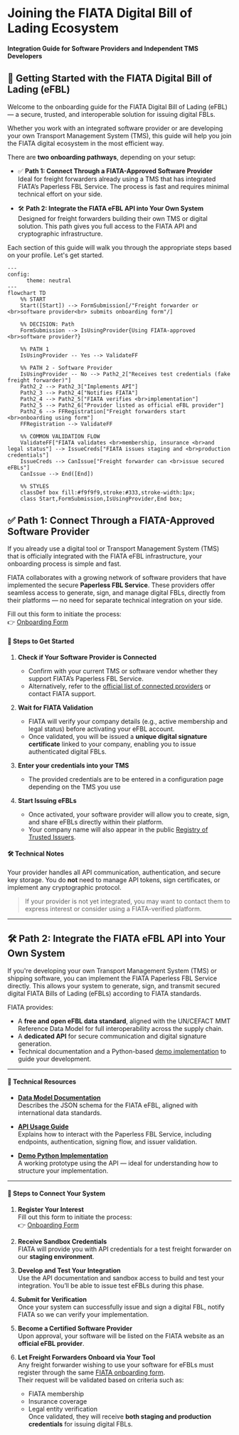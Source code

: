 # Joining the FIATA Digital Bill of Lading Ecosystem
#### Integration Guide for Software Providers and Independent TMS Developers


## 🚀 Getting Started with the FIATA Digital Bill of Lading (eFBL)

Welcome to the onboarding guide for the FIATA Digital Bill of Lading (eFBL) — a secure, trusted, and interoperable solution for issuing digital FBLs.

Whether you work with an integrated software provider or are developing your own Transport Management System (TMS), this guide will help you join the FIATA digital ecosystem in the most efficient way.

There are **two onboarding pathways**, depending on your setup:

- ✅ **Path 1: Connect Through a FIATA-Approved Software Provider**  
  Ideal for freight forwarders already using a TMS that has integrated FIATA’s Paperless FBL Service. The process is fast and requires minimal technical effort on your side.

- 🛠️ **Path 2: Integrate the FIATA eFBL API into Your Own System**  
  Designed for freight forwarders building their own TMS or digital solution. This path gives you full access to the FIATA API and cryptographic infrastructure.

Each section of this guide will walk you through the appropriate steps based on your profile. Let's get started.

```mermaid
---
config:
      theme: neutral
---
flowchart TD
    %% START
    Start([Start]) --> FormSubmission[/"Freight forwarder or <br>software provider<br> submits onboarding form"/]

    %% DECISION: Path
    FormSubmission --> IsUsingProvider{Using FIATA-approved <br>software provider?}

    %% PATH 1
    IsUsingProvider -- Yes --> ValidateFF

    %% PATH 2 - Software Provider
    IsUsingProvider -- No --> Path2_2["Receives test credentials (fake freight forwarder)"]
    Path2_2 --> Path2_3["Implements API"]
    Path2_3 --> Path2_4["Notifies FIATA"]
    Path2_4 --> Path2_5["FIATA verifies <br>implementation"]
    Path2_5 --> Path2_6["Provider listed as official eFBL provider"]
    Path2_6 --> FFRegistration["Freight forwarders start <br>onboarding using form"]
    FFRegistration --> ValidateFF

    %% COMMON VALIDATION FLOW
    ValidateFF["FIATA validates <br>membership, insurance <br>and legal status"] --> IssueCreds["FIATA issues staging and <br>production credentials"]
    IssueCreds --> CanIssue["Freight forwarder can <br>issue secured eFBLs"]
    CanIssue --> End([End])

    %% STYLES
    classDef box fill:#f9f9f9,stroke:#333,stroke-width:1px;
    class Start,FormSubmission,IsUsingProvider,End box;

```


## ✅ Path 1: Connect Through a FIATA-Approved Software Provider
If you already use a digital tool or Transport Management System (TMS) that is officially integrated with the FIATA eFBL infrastructure, your onboarding process is simple and fast.

FIATA collaborates with a growing network of software providers that have implemented the secure **Paperless FBL Service**. These providers offer seamless access to generate, sign, and manage digital FBLs, directly from their platforms — no need for separate technical integration on your side.

Fill out this form to initiate the process:  
   👉 [Onboarding Form](https://1z932gem9zm.typeform.com/to/OIMuxKl7?typeform-source=www.efbl.fiata.org)


#### 🧭 Steps to Get Started

1. **Check if Your Software Provider is Connected**
   - Confirm with your current TMS or software vendor whether they support FIATA’s Paperless FBL Service.
   - Alternatively, refer to the [official list of connected providers](https://fiata.org/digital-bill-of-lading/) or contact FIATA support.

2. **Wait for FIATA Validation**
   - FIATA will verify your company details (e.g., active membership and legal status) before activating your eFBL account.
   - Once validated, you will be issued a **unique digital signature certificate** linked to your company, enabling you to issue authenticated digital FBLs.

3. **Enter your credentials into your TMS**
   - The provided credentials are to be entered in a configuration page depending on the TMS you use

4. **Start Issuing eFBLs**
   - Once activated, your software provider will allow you to create, sign, and share eFBLs directly within their platform.
   - Your company name will also appear in the public [Registry of Trusted Issuers](https://fiata.org/digital-bill-of-lading/).


#### 🛠️ Technical Notes

Your provider handles all API communication, authentication, and secure key storage. You do **not** need to manage API tokens, sign certificates, or implement any cryptographic protocol.

> If your provider is not yet integrated, you may want to contact them to express interest or consider using a FIATA-verified platform.

---


## 🛠️ Path 2: Integrate the FIATA eFBL API into Your Own System

If you're developing your own Transport Management System (TMS) or shipping software, you can implement the FIATA Paperless FBL Service directly. This allows your system to generate, sign, and transmit secured digital FIATA Bills of Lading (eFBLs) according to FIATA standards.

FIATA provides:
- A **free and open eFBL data standard**, aligned with the UN/CEFACT MMT Reference Data Model for full interoperability across the supply chain.
- A **dedicated API** for secure communication and digital signature generation.
- Technical documentation and a Python-based [demo implementation](https://github.com/FIATA/eFBL-demo-implementation/) to guide your development.

---

#### 📘 Technical Resources

- **[Data Model Documentation](https://fiata.github.io/eFBL/schema_doc.html)**  
  Describes the JSON schema for the FIATA eFBL, aligned with international data standards.

- **[API Usage Guide](https://github.com/FIATA/eFBL/blob/main/docs/PAPERLESS_FBL_SERVICE_USAGE.md)**  
  Explains how to interact with the Paperless FBL Service, including endpoints, authentication, signing flow, and issuer validation.

- **[Demo Python Implementation](https://github.com/FIATA/eFBL-demo-implementation/)**  
  A working prototype using the API — ideal for understanding how to structure your implementation.

---

#### 🧭 Steps to Connect Your System

1. **Register Your Interest**  
   Fill out this form to initiate the process:  
   👉 [Onboarding Form](https://1z932gem9zm.typeform.com/to/OIMuxKl7?typeform-source=www.efbl.fiata.org)

2. **Receive Sandbox Credentials**  
   FIATA will provide you with API credentials for a test freight forwarder on our **staging environment**.

3. **Develop and Test Your Integration**  
   Use the API documentation and sandbox access to build and test your integration. You’ll be able to issue test eFBLs during this phase.

4. **Submit for Verification**  
   Once your system can successfully issue and sign a digital FBL, notify FIATA so we can verify your implementation.

5. **Become a Certified Software Provider**  
   Upon approval, your software will be listed on the FIATA website as an **official eFBL provider**.

6. **Let Freight Forwarders Onboard via Your Tool**  
   Any freight forwarder wishing to use your software for eFBLs must register through the same [FIATA onboarding form](https://1z932gem9zm.typeform.com/to/OIMuxKl7).  
   Their request will be validated based on criteria such as:
   - FIATA membership
   - Insurance coverage
   - Legal entity verification  
   Once validated, they will receive **both staging and production credentials** for issuing digital FBLs.

